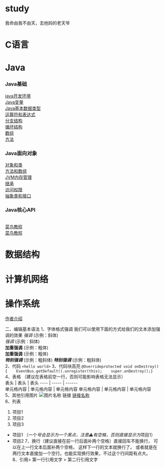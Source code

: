 # study
我命由我不由天，去他妈的老天爷

# C语言 

# Java 
### Java基础        
[java开发环境](https://github.com/eternityfantastic/study/blob/master/node/Java开发环境.md)  
[Java变量](https://github.com/eternityfantastic/study/blob/master/node/Java变量.md)  
[Java基本数据类型](https://github.com/eternityfantastic/study/blob/master/node/Java基本数据类型.md)  
[运算符和表达式](https://www.runoob.com)       
[分支结构](https://github.com/eternityfantastic/study/blob/master/node/分支结构.md)      
[循环结构](https://github.com/eternityfantastic/study/blob/master/node/循环结构.md)       
[数组](https://github.com/eternityfantastic/study/blob/master/node/数组.md)       
[方法](https://github.com/eternityfantastic/study/blob/master/node/方法.md)
### Java面向对象             
[对象和类](https://github.com/eternityfantastic/study/blob/master/node/对象和类.md)         
[方法和数组](https://github.com/eternityfantastic/study/blob/master/node/方法和数组.md)        
[JVM内存管理](https://github.com/eternityfantastic/study/blob/master/node/JVM内存管理.md)         
[继承](https://github.com/eternityfantastic/study/blob/master/node/继承.md)         
[访问权限](https://github.com/eternityfantastic/study/blob/master/node/访问权限.md)         
[抽象类和接口](https://github.com/eternityfantastic/study/blob/master/node/抽象类和接口.md)    
### Java核心API     
[](https://www.runoob.com)         
[菜鸟教程](https://www.runoob.com)         
[菜鸟教程](https://www.runoob.com)         



#  数据结构

# 计算机网络 

# 操作系统 
[作者介绍](https://www.runoob.com)


二、编辑基本语法 
1、字体格式强调 我们可以使用下面的方式给我们的文本添加强调的效果
*强调*  (示例：斜体)   
_强调_  (示例：斜体)  
**加重强调**  (示例：粗体)   
__加重强调__ (示例：粗体)  
***特别强调*** (示例：粗斜体) 
___特别强调___  (示例：粗斜体)  
2、代码  `<hello world>` 
3、代码块高亮  ```@Overrideprotected void onDestroy() {    EventBus.getDefault().unregister(this);    super.onDestroy();}```  
4、表格 （建议在表格前空一行，否则可能影响表格无法显示）  
表头  | 表头  | 表头 ---- | ----- | ------  
单元格内容  | 单元格内容 | 单元格内容  单元格内容  | 单元格内容 | 单元格内容   
5、其他引用图片  ![图片名称](https://www.baidu.com/img/bd_logo1.png)  链接  [链接名称](https://www.baidu.com/)    
6、列表 
1. 项目1  
2. 项目2  
3. 项目3     
* 项目1 （一个*号会显示为一个黑点，注意⚠️有空格，否则直接显示为*项目1）   
* 项目2    7、换行（建议直接在前一行后面补两个空格）直接回车不能换行，  可以在上一行文本后面补两个空格，  这样下一行的文本就换行了。
或者就是在两行文本直接加一个空行。也能实现换行效果，不过这个行间距有点大。  
8、引用> 第一行引用文字  > 第二行引用文字   


